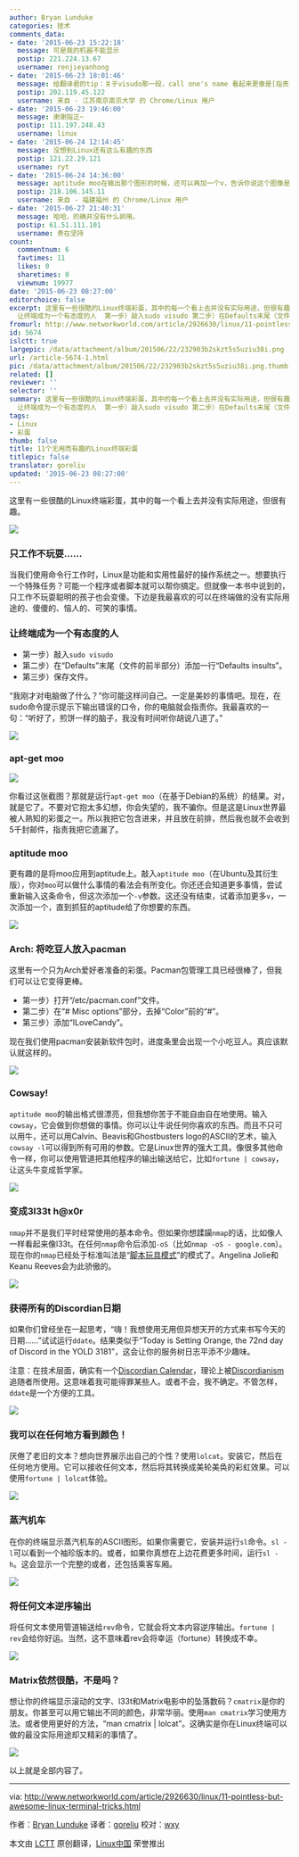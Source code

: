 ```yaml
---
author: Bryan Lunduke
categories: 技术
comments_data:
- date: '2015-06-23 15:22:18'
  message: 可是我的机器不能显示
  postip: 221.224.13.67
  username: renjieyanhong
- date: '2015-06-23 18:01:46'
  message: 给翻译君的tip：关于visudo那一段，call one's name 看起来更像是[指责某人]的意思
  postip: 202.119.45.122
  username: 来自 - 江苏南京南京大学 的 Chrome/Linux 用户
- date: '2015-06-23 19:46:00'
  message: 谢谢指正~
  postip: 111.197.248.43
  username: linux
- date: '2015-06-24 12:14:45'
  message: 没想到Linux还有这么有趣的东西
  postip: 121.22.29.121
  username: ryt
- date: '2015-06-24 14:36:00'
  message: aptitude moo在输出那个图形的时候，还可以再加一个v，告诉你说这个图像是蛇吞象。。。
  postip: 218.106.145.11
  username: 来自 - 福建福州 的 Chrome/Linux 用户
- date: '2015-06-27 21:40:31'
  message: 哈哈，的确并没有什么卵用。
  postip: 61.51.111.101
  username: 贵在坚持
count:
  commentnum: 6
  favtimes: 11
  likes: 0
  sharetimes: 0
  viewnum: 19977
date: '2015-06-23 08:27:00'
editorchoice: false
excerpt: 这里有一些很酷的Linux终端彩蛋，其中的每一个看上去并没有实际用途，但很有趣。  只工作不玩耍 当我们使用命令行工作时，Linux是功能和实用性最好的操作系统之一。想要执行一个特殊任务？可能一个程序或者脚本就可以帮你搞定。但就像一本书中说到的，只工作不玩耍聪明的孩子也会变傻。下边是我最喜欢的可以在终端做的没有实际用途的、傻傻的、恼人的、可笑的事情。
  让终端成为一个有态度的人  第一步）敲入sudo visudo 第二步）在Defaults末尾（文件的前半部分）添加一行Defaults insults。 第三步）保存文件。  我刚才对电脑做了什么？
fromurl: http://www.networkworld.com/article/2926630/linux/11-pointless-but-awesome-linux-terminal-tricks.html
id: 5674
islctt: true
largepic: /data/attachment/album/201506/22/232903b2skzt5s5uziu38i.png
url: /article-5674-1.html
pic: /data/attachment/album/201506/22/232903b2skzt5s5uziu38i.png.thumb.jpg
related: []
reviewer: ''
selector: ''
summary: 这里有一些很酷的Linux终端彩蛋，其中的每一个看上去并没有实际用途，但很有趣。  只工作不玩耍 当我们使用命令行工作时，Linux是功能和实用性最好的操作系统之一。想要执行一个特殊任务？可能一个程序或者脚本就可以帮你搞定。但就像一本书中说到的，只工作不玩耍聪明的孩子也会变傻。下边是我最喜欢的可以在终端做的没有实际用途的、傻傻的、恼人的、可笑的事情。
  让终端成为一个有态度的人  第一步）敲入sudo visudo 第二步）在Defaults末尾（文件的前半部分）添加一行Defaults insults。 第三步）保存文件。  我刚才对电脑做了什么？
tags:
- Linux
- 彩蛋
thumb: false
title: 11个无用而有趣的Linux终端彩蛋
titlepic: false
translator: goreliu
updated: '2015-06-23 08:27:00'
---
```


这里有一些很酷的Linux终端彩蛋，其中的每一个看上去并没有实际用途，但很有趣。


![](/data/attachment/album/201506/22/232903b2skzt5s5uziu38i.png)


### 只工作不玩耍……


当我们使用命令行工作时，Linux是功能和实用性最好的操作系统之一。想要执行一个特殊任务？可能一个程序或者脚本就可以帮你搞定。但就像一本书中说到的，只工作不玩耍聪明的孩子也会变傻。下边是我最喜欢的可以在终端做的没有实际用途的、傻傻的、恼人的、可笑的事情。


### 让终端成为一个有态度的人


* 第一步）敲入`sudo visudo`
* 第二步）在“Defaults”末尾（文件的前半部分）添加一行“Defaults insults”。
* 第三步）保存文件。


“我刚才对电脑做了什么？”你可能这样问自己。一定是美妙的事情吧。现在，在sudo命令提示提示下输出错误的口令，你的电脑就会指责你。我最喜欢的一句：“听好了，煎饼一样的脑子，我没有时间听你胡说八道了。”


![](/data/attachment/album/201506/22/232903dzaz2mev0eev20ms.png)


### apt-get moo


![](/data/attachment/album/201506/22/232904ht4tthplanydtopt.png)


你看过这张截图？那就是运行`apt-get moo`（在基于Debian的系统）的结果。对，就是它了。不要对它抱太多幻想，你会失望的，我不骗你。但是这是Linux世界最被人熟知的彩蛋之一。所以我把它包含进来，并且放在前排，然后我也就不会收到5千封邮件，指责我把它遗漏了。


### aptitude moo


更有趣的是将moo应用到aptitude上。敲入`aptitude moo`（在Ubuntu及其衍生版），你对`moo`可以做什么事情的看法会有所变化。你还还会知道更多事情，尝试重新输入这条命令，但这次添加一个`-v`参数。这还没有结束，试着添加更多`v`，一次添加一个，直到抓狂的aptitude给了你想要的东西。


![](/data/attachment/album/201506/22/232904cnatdnodjqtnjg9t.png)


### Arch: 将吃豆人放入pacman


这里有一个只为Arch爱好者准备的彩蛋。Pacman包管理工具已经很棒了，但我们可以让它变得更棒。


* 第一步）打开“/etc/pacman.conf”文件。
* 第二步）在“# Misc options”部分，去掉“Color”前的“#”。
* 第三步）添加“ILoveCandy”。


现在我们使用pacman安装新软件包时，进度条里会出现一个小吃豆人。真应该默认就这样的。


![](/data/attachment/album/201506/22/232904p9rvrxck9xmjvkfv.png)


### Cowsay!


`aptitude moo`的输出格式很漂亮，但我想你苦于不能自由自在地使用。输入`cowsay`，它会做到你想做的事情。你可以让牛说任何你喜欢的东西。而且不只可以用牛，还可以用Calvin、Beavis和Ghostbusters logo的ASCII的艺术，输入`cowsay -l`可以得到所有可用的参数。它是Linux世界的强大工具。像很多其他命令一样，你可以使用管道把其他程序的输出输送给它，比如`fortune | cowsay`，让这头牛变成哲学家。


![](/data/attachment/album/201506/22/232905dkdrod2ro4vg5mrv.png)


### 变成3l33t h@x0r


`nmap`并不是我们平时经常使用的基本命令。但如果你想蹂躏`nmap`的话，比如像人一样看起来像l33t。在任何`nmap`命令后添加`-oS`（比如`nmap -oS - google.com`）。现在你的`nmap`已经处于标准叫法是“[脚本玩具模式](http://nmap.org/book/output-formats-script-kiddie.html)”的模式了。Angelina Jolie和Keanu Reeves会为此骄傲的。


![](/data/attachment/album/201506/22/232905gxa99z359kqxqc9u.png)


### 获得所有的Discordian日期


如果你们曾经坐在一起思考，“嗨！我想使用无用但异想天开的方式来书写今天的日期……”试试运行`ddate`。结果类似于“Today is Setting Orange, the 72nd day of Discord in the YOLD 3181”，这会让你的服务树日志平添不少趣味。


注意：在技术层面，确实有一个[Discordian Calendar](http://en.wikipedia.org/wiki/Discordian_calendar)，理论上被[Discordianism](http://en.wikipedia.org/wiki/Discordianism)追随者所使用。这意味着我可能得罪某些人。或者不会，我不确定。不管怎样，`ddate`是一个方便的工具。


![](/data/attachment/album/201506/22/232905tsjzeedjunkdh1h6.png)


### 我可以在任何地方看到颜色！


厌倦了老旧的文本？想向世界展示出自己的个性？使用`lolcat`。安装它，然后在任何地方使用。它可以接收任何文本，然后将其转换成美轮美奂的彩虹效果。可以使用`fortune | lolcat`体验。


![](/data/attachment/album/201506/22/232905rds5oohpmtoquuol.png)


### 蒸汽机车


在你的终端显示蒸汽机车的ASCII图形。如果你需要它，安装并运行`sl`命令。`sl -l`可以看到一个袖珍版本的。或者，如果你真想在上边花费更多时间，运行`sl -h`。这会显示一个完整的或者，还包括乘客车厢。


![](/data/attachment/album/201506/22/232906fo067kcfmhgp09c8.png)


### 将任何文本逆序输出


将任何文本使用管道输送给`rev`命令，它就会将文本内容逆序输出。`fortune | rev`会给你好运。当然，这不意味着rev会将幸运（fortune）转换成不幸。


![](/data/attachment/album/201506/22/232906cbssbdtpsa2jpkuu.png)


### Matrix依然很酷，不是吗？


想让你的终端显示滚动的文字、l33t和Matrix电影中的坠落数码？`cmatrix`是你的朋友。你甚至可以用它输出不同的颜色，非常华丽。使用`man cmatrix`学习使用方法。或者使用更好的方法，“man cmatrix | lolcat”。这确实是你在Linux终端可以做的最没实际用途却又精彩的事情了。


![](/data/attachment/album/201506/22/232906gzxd69gguuefzuzj.png)


以上就是全部内容了。




---


via: <http://www.networkworld.com/article/2926630/linux/11-pointless-but-awesome-linux-terminal-tricks.html>


作者：[Bryan Lunduke](http://www.networkworld.com/author/Bryan-Lunduke/) 译者：[goreliu](https://github.com/goreliu) 校对：[wxy](https://github.com/wxy)


本文由 [LCTT](https://github.com/LCTT/TranslateProject) 原创翻译，[Linux中国](https://linux.cn/) 荣誉推出